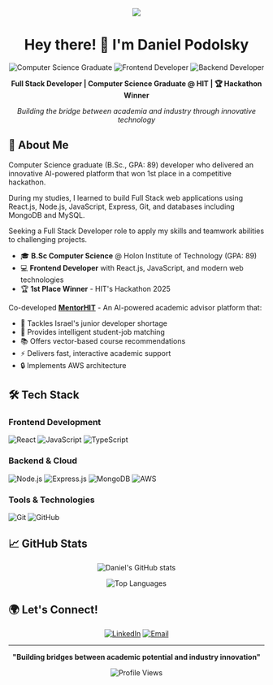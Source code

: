 <p align="center"><img src="https://i.seadn.io/gae/_YIoKz_EmInCKgtGbJzUSpn8Liz7Mr4UIZN7aCJoCknVKkRDyWJIXe4koNnIMg84DEu4Y-32cNF5OWVnA1RuAZUotmyen_FZAe_O9Q?auto=format&dpr=1&w=3840"/></p>

<div align="center"><h1>Hey there! 👋 I'm Daniel Podolsky</h1></div>

<div align="center">
  
![Computer Science Graduate](https://img.shields.io/badge/Computer%20Science-Graduate-blue?style=for-the-badge)
![Frontend Developer](https://img.shields.io/badge/Frontend-Developer-orange?style=for-the-badge)
![Backend Developer](https://img.shields.io/badge/Backend-Developer-purple?style=for-the-badge)
  
  **Full Stack Developer | Computer Science Graduate @ HIT | 🏆 Hackathon Winner**
  
  *Building the bridge between academia and industry through innovative technology*

</div>

## 🚀 About Me

Computer Science graduate (B.Sc., GPA: 89) developer who delivered an innovative AI-powered platform that won 1st place in a competitive hackathon.

During my studies, I learned to build Full Stack web applications using React.js, Node.js, JavaScript, Express, Git, and databases including MongoDB and MySQL.

Seeking a Full Stack Developer role to apply my skills and teamwork abilities to challenging projects.

- 🎓 **B.Sc Computer Science** @ Holon Institute of Technology (GPA: 89)
- 💻 **Frontend Developer** with React.js, JavaScript, and modern web technologies
- 🏆 **1st Place Winner** - HIT's Hackathon 2025

Co-developed **[MentorHIT](https://github.com/MentorHIT)** - An AI-powered academic advisor platform that:
- 🎯 Tackles Israel's junior developer shortage
- 🤖 Provides intelligent student-job matching
- 📚 Offers vector-based course recommendations
- ⚡ Delivers fast, interactive academic support
- 🔒 Implements AWS architecture

## 🛠️ Tech Stack

### Frontend Development
![React](https://img.shields.io/badge/React-61DAFB?style=flat-square&logo=react&logoColor=black)
![JavaScript](https://img.shields.io/badge/JavaScript-F7DF1E?style=flat-square&logo=javascript&logoColor=black)
![TypeScript](https://img.shields.io/badge/TypeScript-3178C6?style=flat-square&logo=typescript&logoColor=white)

### Backend & Cloud
![Node.js](https://img.shields.io/badge/Node.js-339933?style=flat-square&logo=node.js&logoColor=white)
![Express.js](https://img.shields.io/badge/Express.js-000000?style=flat-square&logo=express&logoColor=white)
![MongoDB](https://img.shields.io/badge/MongoDB-47A248?style=flat-square&logo=mongodb&logoColor=white)
![AWS](https://img.shields.io/badge/AWS-232F3E?style=flat-square&logo=amazon-aws&logoColor=white)

### Tools & Technologies
![Git](https://img.shields.io/badge/Git-F05032?style=flat-square&logo=git&logoColor=white)
![GitHub](https://img.shields.io/badge/GitHub-181717?style=flat-square&logo=github&logoColor=white)

## 📈 GitHub Stats

<div align="center">
  
  ![Daniel's GitHub stats](https://github-readme-stats.vercel.app/api?username=DanielPodolsky&show_icons=true&theme=tokyonight)
  
  ![Top Languages](https://github-readme-stats.vercel.app/api/top-langs/?username=DanielPodolsky&layout=compact&theme=tokyonight&&hide=jupyter%20notebook)

</div>

## 🌍 Let's Connect!

<div align="center">
  
  [![LinkedIn](https://img.shields.io/badge/LinkedIn-0077B5?style=for-the-badge&logo=linkedin&logoColor=white)](https://linkedin.com/in/daniel-podolsky-341901242)
  [![Email](https://img.shields.io/badge/Email-D14836?style=for-the-badge&logo=gmail&logoColor=white)](mailto:lambodol76@gmail.com)

</div>

---

<div align="center">
  
  **"Building bridges between academic potential and industry innovation"**
  
  ![Profile Views](https://komarev.com/ghpvc/?username=DanielPodolsky&color=blueviolet&style=flat-square)

</div>
